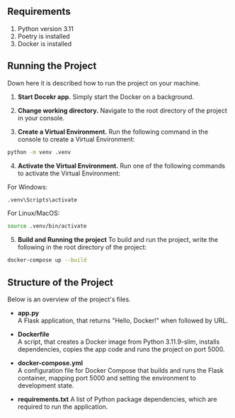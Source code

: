 ## Requirements

1. Python version 3.11
2. Poetry is installed
3. Docker is installed

## Running the Project

Down here it is described how to run the project on your machine.

1. **Start Docekr app.**
   Simply start the Docker on a background.

2. **Change working directory.**
   Navigate to the root directory of the project in your console.

3. **Create a Virtual Environment.**
   Run the following command in the console to create a Virtual Environment:

```bash
python -m venv .venv
```

4. **Activate the Virtual Environment.**
   Run one of the following commands to activate the Virtual Environment:

For Windows:

```bash
.venv\Scripts\activate
```

For Linux/MacOS:

```bash
source .venv/bin/activate
```

5. **Build and Running the project**
   To build and run the project, write the following in the root directory of the project:

```bash
docker-compose up --build
```

## Structure of the Project

Below is an overview of the project's files.

- **app.py**  
  A Flask application, that returns "Hello, Docker!" when followed by URL.

- **Dockerfile**  
  A script, that creates a Docker image from Python 3.11.9-slim, installs dependencies, copies the app code and runs the project on port 5000.

- **docker-compose.yml**  
  A configuration file for Docker Compose that builds and runs the Flask container, mapping port 5000 and setting the environment to development state.

- **requirements.txt**
  A list of Python package dependencies, which are required to run the application.
